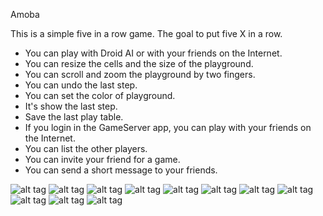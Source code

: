 Amoba

This is a simple five in a row game.
The goal to put five X in a row.
- You can play with Droid AI or with your friends  on the Internet.
- You can resize the cells and the size of the playground.
- You can scroll and zoom the playground by two fingers.
- You can undo the last step.
- You can set the color of playground.
- It's show the last step.
- Save the last play table.
- If you login in the GameServer app, you can play with your friends on the Internet.
- You can list the other players.
- You can invite your friend for a game.
- You can send a short message to your friends.

![alt tag](https://github.com/landroo/Amoba/blob/master/pictures/big.png)
![alt tag](https://github.com/landroo/Amoba/blob/master/pictures/device-2013-02-03-134455.png)
![alt tag](https://github.com/landroo/Amoba/blob/master/pictures/device-2013-02-03-134612.png)
![alt tag](https://github.com/landroo/Amoba/blob/master/pictures/device-2013-02-03-134649.png)
![alt tag](https://github.com/landroo/Amoba/blob/master/pictures/device-2013-02-03-135111.png)
![alt tag](https://github.com/landroo/Amoba/blob/master/pictures/device-2013-02-03-135135.png)
![alt tag](https://github.com/landroo/Amoba/blob/master/pictures/device-2013-02-03-135242.png)
![alt tag](https://github.com/landroo/Amoba/blob/master/pictures/device-2013-02-03-140112.png)
![alt tag](https://github.com/landroo/Amoba/blob/master/pictures/device-2013-02-19-192423.png)
![alt tag](https://github.com/landroo/Amoba/blob/master/pictures/icon.png)
![alt tag](https://github.com/landroo/Amoba/blob/master/pictures/small.png)

